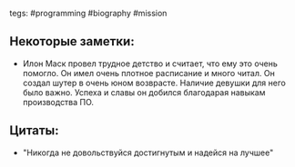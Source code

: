 tegs: #programming #biography #mission

## Некоторые заметки:
- Илон Маск провел трудное детство и считает, что ему это очень помогло. Он имел очень плотное расписание и много читал. Он создал шутер в очень юном возврасте. Наличие девушки для него было важно. Успеха и славы он добился благодарая навыкам производства ПО.

## Цитаты:
- "Никогда не довольствуйся достигнутым и надейся на лучшее"